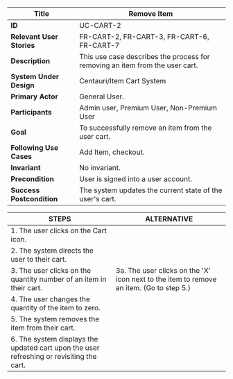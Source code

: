 

|Title |   Remove Item     |
|---------|---------|
|**ID**|    UC-CART-2      |
|**Relevant User Stories**|    FR-CART-2, FR-CART-3, FR-CART-6, FR-CART-7     |
|**Description**|     This use case describes the process for removing an item from the user cart.      |
|**System Under Design**|     Centauri/Item Cart System        |
|**Primary Actor**|     General User.        |
|**Participants**|     Admin user, Premium User, Non-Premium User        |
|**Goal**|     To successfully remove an item from the user cart.        |
|**Following Use Cases**|     Add Item, checkout.       |
|**Invariant**|     No invariant.     |
|**Precondition**|     User is signed into a user account.       |
|**Success Postcondition**|     The system updates the current state of the user's cart.       |


|**STEPS**|**ALTERNATIVE**|
|---------|---------|
| 1. The user clicks on the Cart icon.      |        |
| 2. The system directs the user to their cart.     |    |
| 3. The user clicks on the quantity number of an item in their cart.     |  3a. The user clicks on the 'X' icon next to the item to remove an item. (Go to step 5.)       |
| 4. The user changes the quantity of the item to zero.     |         |
| 5. The system removes the item from their cart.     |         |
| 6. The system displays the updated cart upon the user refreshing or revisiting the cart.     |         |
